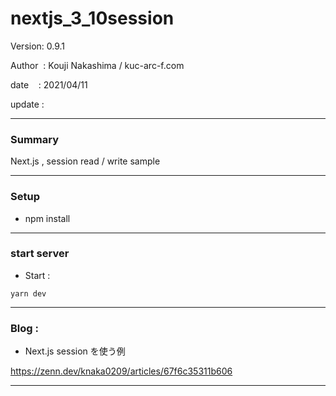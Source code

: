 ﻿# nextjs_3_10session

 Version: 0.9.1

 Author  : Kouji Nakashima / kuc-arc-f.com

 date    : 2021/04/11

 update  : 

***
### Summary

Next.js  , session read / write  sample

***
### Setup

* npm install

***
### start server
* Start :

```
yarn dev
```

***
### Blog :

* Next.js session を使う例

https://zenn.dev/knaka0209/articles/67f6c35311b606

***

